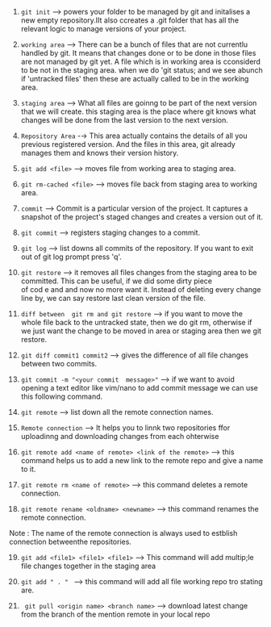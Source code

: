 1.  `git init`  -->  powers  your folder to be managed by git  and initalises a new empty repository.IIt also ccreates a .git folder 
that has all  the relevant logic to manage  versions of your project.

2.  `working area`  -->  There can be a bunch of files that are not currentlu handled by git. It means that changes done or to be done
in those files are not managed by git yet. A file which is in working area is cconsiderd to be not in the staging area. when we do 'git status;
and we see abunch if 'untracked files' then these are actually called to be in the working area.

3.  `staging area`  -->  What all files are goinng to be part of the next version that we will create. this staging area is the place where git
knows what changes will  be done from the last version to the next version.

4.  `Repository Area`  -→  This area actually contains the details of all you previous registered version. And the files in this area, git already
 manages them and knows their version history.

5.  `git add <file>`  -->   moves file from working area to staging area.

6. `git rm-cached <file>`  -->  moves file back from staging area to working area.


7. `commit`  -->  Commit is a particular version of the project. It captures a snapshot of the project's staged changes and creates a version 
out of it.

8. `git commit`  -->   registers staging changes to a commit.

9. `git log`  -->   list downs all commits of the repository.  If you want to exit out of git log prompt press  'q'.

10.  `git restore`  -->   it removes all files changes from the staging area to be committed. This can be useful, if we did some dirty piece  
of cod e and and now  no more want it. Instead of  deleting every change line by, we can say restore last clean version of the file.

11.  `diff between  git rm and git restore`  -->   if you want to move the whole file  back to the  untracked state, then  we do git rm, 
otherwise if we just want  the change to be  moved in area or staging area then we git restore.

12.  `git diff commit1 commit2`  -->   gives the difference of all file changes between two commits.

13.  `git commit -m "<your commit  message>"`  -->   if we want to avoid opening a text editor like vim/nano  to add commit message we can 
use this following command.

14.  `git remote`  -->   list down  all the remote connection names.

15.  `Remote connection`  -->   It helps you to linnk two repositories ffor uploadinng and  downloading  changes from each ohterwise 

16.   `git remote add <name of remote> <link of the remote>`  -->   this  command helps  us to add a new link  to the remote repo and 
give a name to it.

17.  `git remote rm <name of remote>`  -->  this command deletes a remote connection.

18.  `git remote rename <oldname> <newname>`  -->   this command renames the remote connection.


Note : The name of the  remote  connection is always used to estblish connection betweenthe repositories. 


19.  `git add <file1> <file1> <file1>`  -->   This  command will  add multip;le file changes together in the staging area

20.  `git add " . " `  -->   this command will add all file working repo tro  stating are.
 
21.  ` git pull <origin name> <branch name>`  --> download latest change from the branch of the mention remote in your local  repo


